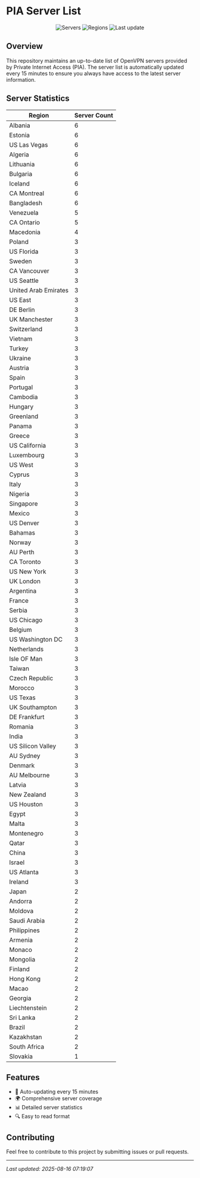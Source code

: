 # PIA Server List

<div align="center">

![Servers](https://img.shields.io/badge/servers-304-blue)
![Regions](https://img.shields.io/badge/regions-97-blue)
![Last update](https://img.shields.io/badge/Last_Updated-August_16_2025_02:19_EST-blue)

</div>

## Overview
This repository maintains an up-to-date list of OpenVPN servers provided by Private Internet Access (PIA). The server list is automatically updated every 15 minutes to ensure you always have access to the latest server information.

## Server Statistics
| Region | Server Count |
|--------|--------------|
| Albania                        | 6            |
| Estonia                        | 6            |
| US Las Vegas                   | 6            |
| Algeria                        | 6            |
| Lithuania                      | 6            |
| Bulgaria                       | 6            |
| Iceland                        | 6            |
| CA Montreal                    | 6            |
| Bangladesh                     | 6            |
| Venezuela                      | 5            |
| CA Ontario                     | 5            |
| Macedonia                      | 4            |
| Poland                         | 3            |
| US Florida                     | 3            |
| Sweden                         | 3            |
| CA Vancouver                   | 3            |
| US Seattle                     | 3            |
| United Arab Emirates           | 3            |
| US East                        | 3            |
| DE Berlin                      | 3            |
| UK Manchester                  | 3            |
| Switzerland                    | 3            |
| Vietnam                        | 3            |
| Turkey                         | 3            |
| Ukraine                        | 3            |
| Austria                        | 3            |
| Spain                          | 3            |
| Portugal                       | 3            |
| Cambodia                       | 3            |
| Hungary                        | 3            |
| Greenland                      | 3            |
| Panama                         | 3            |
| Greece                         | 3            |
| US California                  | 3            |
| Luxembourg                     | 3            |
| US West                        | 3            |
| Cyprus                         | 3            |
| Italy                          | 3            |
| Nigeria                        | 3            |
| Singapore                      | 3            |
| Mexico                         | 3            |
| US Denver                      | 3            |
| Bahamas                        | 3            |
| Norway                         | 3            |
| AU Perth                       | 3            |
| CA Toronto                     | 3            |
| US New York                    | 3            |
| UK London                      | 3            |
| Argentina                      | 3            |
| France                         | 3            |
| Serbia                         | 3            |
| US Chicago                     | 3            |
| Belgium                        | 3            |
| US Washington DC               | 3            |
| Netherlands                    | 3            |
| Isle OF Man                    | 3            |
| Taiwan                         | 3            |
| Czech Republic                 | 3            |
| Morocco                        | 3            |
| US Texas                       | 3            |
| UK Southampton                 | 3            |
| DE Frankfurt                   | 3            |
| Romania                        | 3            |
| India                          | 3            |
| US Silicon Valley              | 3            |
| AU Sydney                      | 3            |
| Denmark                        | 3            |
| AU Melbourne                   | 3            |
| Latvia                         | 3            |
| New Zealand                    | 3            |
| US Houston                     | 3            |
| Egypt                          | 3            |
| Malta                          | 3            |
| Montenegro                     | 3            |
| Qatar                          | 3            |
| China                          | 3            |
| Israel                         | 3            |
| US Atlanta                     | 3            |
| Ireland                        | 3            |
| Japan                          | 2            |
| Andorra                        | 2            |
| Moldova                        | 2            |
| Saudi Arabia                   | 2            |
| Philippines                    | 2            |
| Armenia                        | 2            |
| Monaco                         | 2            |
| Mongolia                       | 2            |
| Finland                        | 2            |
| Hong Kong                      | 2            |
| Macao                          | 2            |
| Georgia                        | 2            |
| Liechtenstein                  | 2            |
| Sri Lanka                      | 2            |
| Brazil                         | 2            |
| Kazakhstan                     | 2            |
| South Africa                   | 2            |
| Slovakia                       | 1            |

## Features
- 🔄 Auto-updating every 15 minutes
- 🌍 Comprehensive server coverage
- 📊 Detailed server statistics
- 🔍 Easy to read format

## Contributing
Feel free to contribute to this project by submitting issues or pull requests.

---
*Last updated: 2025-08-16 07:19:07*